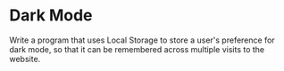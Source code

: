 # Dark Mode

Write a program that uses Local Storage to store a user's preference for dark mode, so that it can be remembered across multiple visits to the website.

